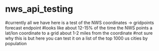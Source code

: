 # nws_api_testing

#currently all we have here is a test of the NWS coordinates -> gridpoints forecast endpoint
#looks like about 12-15% of the time the NWS points a lat/lon coordinate to a grid about 1-2 miles from the coordinate
#not sure why this is but here you can test it on a list of the top 1000 us cities by population

